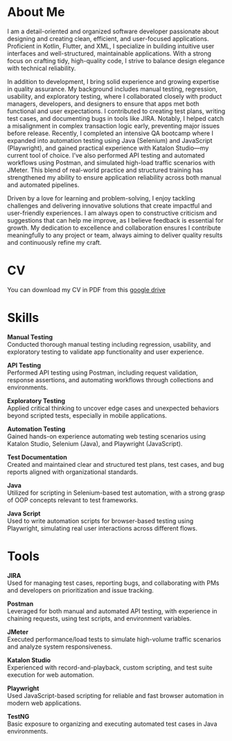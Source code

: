 # About Me
I am a detail-oriented and organized software developer passionate about designing and creating clean, efficient, and user-focused applications. Proficient in Kotlin, Flutter, and XML, I specialize in building intuitive user interfaces and well-structured, maintainable applications. With a strong focus on crafting tidy, high-quality code, I strive to balance design elegance with technical reliability.

In addition to development, I bring solid experience and growing expertise in quality assurance. My background includes manual testing, regression, usability, and exploratory testing, where I collaborated closely with product managers, developers, and designers to ensure that apps met both functional and user expectations. I contributed to creating test plans, writing test cases, and documenting bugs in tools like JIRA. Notably, I helped catch a misalignment in complex transaction logic early, preventing major issues before release. Recently, I completed an intensive QA bootcamp where I expanded into automation testing using Java (Selenium) and JavaScript (Playwright), and gained practical experience with Katalon Studio—my current tool of choice. I’ve also performed API testing and automated workflows using Postman, and simulated high-load traffic scenarios with JMeter. This blend of real-world practice and structured training has strengthened my ability to ensure application reliability across both manual and automated pipelines.

Driven by a love for learning and problem-solving, I enjoy tackling challenges and delivering innovative solutions that create impactful and user-friendly experiences. I am always open to constructive criticism and suggestions that can help me improve, as I believe feedback is essential for growth. My dedication to excellence and collaboration ensures I contribute meaningfully to any project or team, always aiming to deliver quality results and continuously refine my craft.

# CV
You can download my CV in PDF from this [google drive](https://drive.google.com/file/d/1O2d2tBSO1vE3EaMHyLl1Zd-JMxtJaHwi/view?usp=sharing) 

# Skills
**Manual Testing**<br/>
Conducted thorough manual testing including regression, usability, and exploratory testing to validate app functionality and user experience.<br/>

**API Testing**<br/>
Performed API testing using Postman, including request validation, response assertions, and automating workflows through collections and environments.<br/>

**Exploratory Testing**<br/>
Applied critical thinking to uncover edge cases and unexpected behaviors beyond scripted tests, especially in mobile applications.<br/>

**Automation Testing**<br/>
Gained hands-on experience automating web testing scenarios using Katalon Studio, Selenium (Java), and Playwright (JavaScript).<br/>

**Test Documentation**<br/>
Created and maintained clear and structured test plans, test cases, and bug reports aligned with organizational standards.<br/>

**Java**<br/>
Utilized for scripting in Selenium-based test automation, with a strong grasp of OOP concepts relevant to test frameworks.<br/>

**Java Script**<br/>
Used to write automation scripts for browser-based testing using Playwright, simulating real user interactions across different flows.<br/>

# Tools
**JIRA**<br/>
Used for managing test cases, reporting bugs, and collaborating with PMs and developers on prioritization and issue tracking.<br/>

**Postman**<br/>
Leveraged for both manual and automated API testing, with experience in chaining requests, using test scripts, and environment variables.<br/>

**JMeter**<br/>
Executed performance/load tests to simulate high-volume traffic scenarios and analyze system responsiveness.<br/>

**Katalon Studio**<br/>
Experienced with record-and-playback, custom scripting, and test suite execution for web automation.<br/>

**Playwright**<br/>
Used JavaScript-based scripting for reliable and fast browser automation in modern web applications.<br/>

**TestNG**<br/>
Basic exposure to organizing and executing automated test cases in Java environments.<br/>
